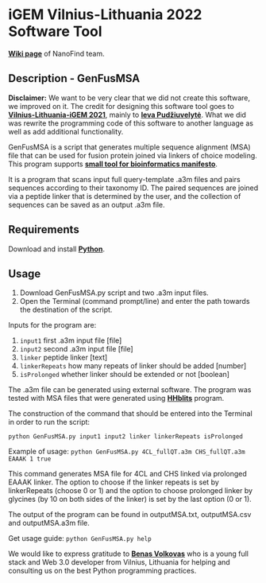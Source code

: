 # iGEM Vilnius-Lithuania 2022 Software Tool



[**Wiki page**](https://2022.igem.wiki/vilnius-lithuania/) of NanoFind team. 


## Description - GenFusMSA
**Disclaimer:** We want to be very clear that we did not create this software, we improved on it. The credit for designing this software tool goes to [**Vilnius-Lithuania-iGEM 2021**](https://2021.igem.org/Team:Vilnius-Lithuania), mainly to [**Ieva Pudžiuvelytė**](https://www.linkedin.com/in/ieva-pud%C5%BEiuvelyt%C4%97/). What we did was rewrite the programming code of this software to another language as well as add additional functionality. 

GenFusMSA is a script that generates multiple sequence alignment (MSA) file that can be used for fusion protein joined via linkers of choice modeling. This program supports [**small tool for bioinformatics manifesto**](https://github.com/pjotrp/bioinformatics).

It is a program that scans input full query-template .a3m files and pairs sequences according to their taxonomy ID. The paired sequences are joined via a peptide linker that is determined by the user, and the collection of sequences can be saved as an output .a3m file.

## Requirements
Download and install [**Python**](https://www.python.org/).

## Usage
1) Download GenFusMSA.py script and two .a3m input files.
2) Open the Terminal (command prompt/line) and enter the path towards the destination of the script. 

Inputs for the program are:
1. `input1` first .a3m input file [file]
2. `input2` second .a3m input file [file]
3. `linker` peptide linker [text]
4. `linkerRepeats` how many repeats of linker should be added [number]
5. `isProlonged` whether linker should be extended or not [boolean]

The .a3m file can be generated using external software. The program was tested with MSA files that were generated using [**HHblits**](https://toolkit.tuebingen.mpg.de/tools/hhblits) program.

The construction of the command that should be entered into the Terminal in order to run the script:

`python GenFusMSA.py input1 input2 linker linkerRepeats isProlonged`

Example of usage:
`python GenFusMSA.py 4CL_fullQT.a3m CHS_fullQT.a3m EAAAK 1 true`

This command generates MSA file for 4CL and CHS linked via prolonged EAAAK linker. The option to choose if the linker repeats is set by linkerRepeats (choose 0 or 1) and the option to choose prolonged linker by glycines (by 10 on both sides of the linker) is set by the last option (0 or 1).

The output of the program can be found in outputMSA.txt, outputMSA.csv and outputMSA.a3m file.

Get usage guide: `python GenFusMSA.py help`


We would like to express gratitude to [**Benas Volkovas**](https://github.com/BenasVolkovas) who is a young full stack and Web 3.0 developer from Vilnius, Lithuania for helping and consulting us on the best Python programming practices.

